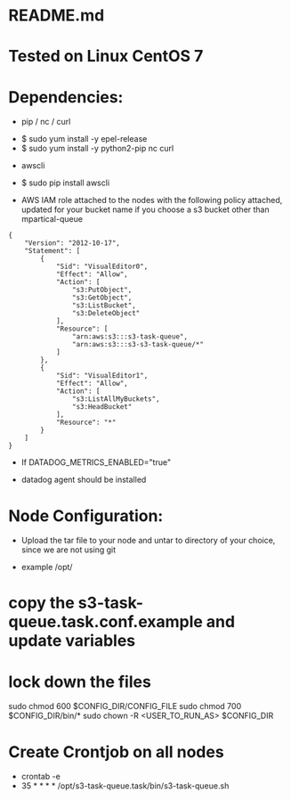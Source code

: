 # README.md


# Tested on Linux CentOS 7 


# Dependencies:
* pip / nc / curl
- $ sudo yum install -y epel-release
- $ sudo yum install -y python2-pip nc curl

* awscli
- $ sudo pip install awscli


* AWS IAM role attached to the nodes with the following policy attached, updated for your bucket name if you choose a s3 bucket other than mpartical-queue

```code
{
    "Version": "2012-10-17",
    "Statement": [
        {
            "Sid": "VisualEditor0",
            "Effect": "Allow",
            "Action": [
                "s3:PutObject",
                "s3:GetObject",
                "s3:ListBucket",
                "s3:DeleteObject"
            ],
            "Resource": [
                "arn:aws:s3:::s3-task-queue",
                "arn:aws:s3:::s3-s3-task-queue/*"
            ]
        },
        {
            "Sid": "VisualEditor1",
            "Effect": "Allow",
            "Action": [
                "s3:ListAllMyBuckets",
                "s3:HeadBucket"
            ],
            "Resource": "*"
        }
    ]
}
```

* If DATADOG_METRICS_ENABLED="true"
- datadog agent should be installed 

# Node Configuration:

* Upload the tar file to your node and untar to directory of your choice, since we are not using git 
- example /opt/



# copy the s3-task-queue.task.conf.example and update variables

# lock down the files
sudo chmod 600 $CONFIG_DIR/CONFIG_FILE
sudo chmod 700 $CONFIG_DIR/bin/*
sudo chown -R <USER_TO_RUN_AS> $CONFIG_DIR

# Create Crontjob on all nodes
- crontab -e
- 35 * * * * /opt/s3-task-queue.task/bin/s3-task-queue.sh
